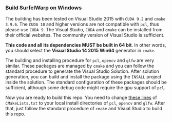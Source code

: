 ### Build SurfelWarp on Windows

The building has been tested on Visual Studio 2015 with `CUDA 9.2`  and `cmake 3.9.6`. The `CUDA 10` and higher versions are not compatible with `pcl`, thus please use `CUDA 9`. The Visual Studio, `CUDA` and `cmake` can be installed from their official websites. The community version of Visual Studio is sufficient.

**This code and all its dependencies MUST be built in 64 bit**. In other words, you should select the **Visual Studio 14 2015 Win64** generator in `cmake`. 

The building and installing procedure for `pcl`, `opencv` and `glfw` are very similar. These packages are managed by `cmake` and you can follow the standard procedure to generate the Visual Studio Solution. After solution generation, you can build and install the package using the `INSALL` project inside the solution. The standard configuration of these packages should be sufficient, although some debug code might require the gpu support of `pcl`.

Now you are ready to build this repo. You need to change [these lines](https://github.com/weigao95/surfelwarp/blob/6265b3aed872f61f8e504f0216631e36579e191d/CMakeLists.txt#L16) of `CMakeLists.txt`  to your local install directories of `pcl`, `opencv` and `glfw`. After that, just follow the standard procedure of `cmake` and Visual Studio to build this repo. 